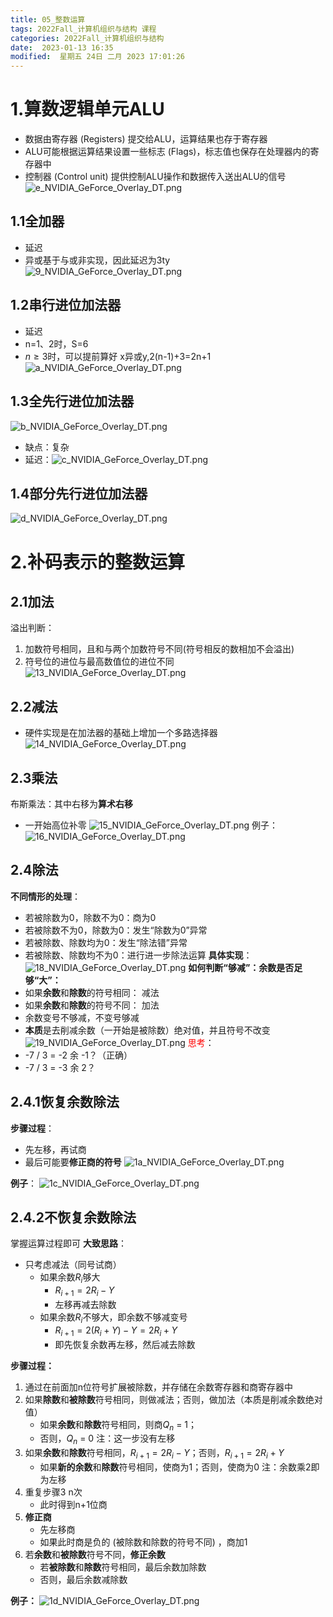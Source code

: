 ```yaml
---
title: 05_整数运算
tags: 2022Fall_计算机组织与结构 课程
categories: 2022Fall_计算机组织与结构
date:  2023-01-13 16:35
modified:  星期五 24日 二月 2023 17:01:26
---
```


# 1.算数逻辑单元ALU
- 数据由寄存器 (Registers) 提交给ALU，运算结果也存于寄存器
- ALU可能根据运算结果设置一些标志 (Flags)，标志值也保存在处理器内的寄存器中
- 控制器 (Control unit) 提供控制ALU操作和数据传入送出ALU的信号
![e_NVIDIA_GeForce_Overlay_DT.png](https://chillcharlie-img.oss-cn-hangzhou.aliyuncs.com/imgae/2023/01/17/d62b3b210f64c1ba8ede3f52f74bb9d5_e_NVIDIA_GeForce_Overlay_DT.png)

## 1.1全加器
- 延迟
- 异或基于与或非实现，因此延迟为3ty
![9_NVIDIA_GeForce_Overlay_DT.png](https://chillcharlie-img.oss-cn-hangzhou.aliyuncs.com/imgae/2023/01/17/2c43cf647a4901dbeb932fd7f3d6517d_9_NVIDIA_GeForce_Overlay_DT.png)

## 1.2串行进位加法器
- 延迟
- n=1、2时，S=6
- $n \ge 3$时，可以提前算好 x异或y,2(n-1)+3=2n+1
![a_NVIDIA_GeForce_Overlay_DT.png](https://chillcharlie-img.oss-cn-hangzhou.aliyuncs.com/imgae/2023/01/17/083a9e4366762cb83b39908d796f4cde_a_NVIDIA_GeForce_Overlay_DT.png)

## 1.3全先行进位加法器
![b_NVIDIA_GeForce_Overlay_DT.png](https://chillcharlie-img.oss-cn-hangzhou.aliyuncs.com/imgae/2023/01/17/61ca3b99f2174d3a56dadfc5995b253c_b_NVIDIA_GeForce_Overlay_DT.png)
- 缺点：复杂
- 延迟：![c_NVIDIA_GeForce_Overlay_DT.png](https://chillcharlie-img.oss-cn-hangzhou.aliyuncs.com/imgae/2023/01/17/baca26da49c8eecbc6da5ed2f3a68df2_c_NVIDIA_GeForce_Overlay_DT.png)

## 1.4部分先行进位加法器
![d_NVIDIA_GeForce_Overlay_DT.png](https://chillcharlie-img.oss-cn-hangzhou.aliyuncs.com/imgae/2023/01/17/f6d41b4cf833b2fe9d5c9f1c9bc96fb4_d_NVIDIA_GeForce_Overlay_DT.png)

# 2.补码表示的整数运算
## 2.1加法
溢出判断：
1. 加数符号相同，且和与两个加数符号不同(符号相反的数相加不会溢出)
2. 符号位的进位与最高数值位的进位不同
![13_NVIDIA_GeForce_Overlay_DT.png](https://chillcharlie-img.oss-cn-hangzhou.aliyuncs.com/imgae/2023/01/18/0a8c2f291917cc77598377fd719236b8_13_NVIDIA_GeForce_Overlay_DT.png)

## 2.2减法
- 硬件实现是在加法器的基础上增加一个多路选择器
![14_NVIDIA_GeForce_Overlay_DT.png](https://chillcharlie-img.oss-cn-hangzhou.aliyuncs.com/imgae/2023/01/18/231a49362aa813a244136247ed839d93_14_NVIDIA_GeForce_Overlay_DT.png)

## 2.3乘法
布斯乘法：其中右移为**算术右移**
- 一开始高位补零
![15_NVIDIA_GeForce_Overlay_DT.png](https://chillcharlie-img.oss-cn-hangzhou.aliyuncs.com/imgae/2023/01/18/f27b3229f47f3d0708e70868be93d508_15_NVIDIA_GeForce_Overlay_DT.png)
例子：
![16_NVIDIA_GeForce_Overlay_DT.png](https://chillcharlie-img.oss-cn-hangzhou.aliyuncs.com/imgae/2023/01/18/a18ee1136e0e5c7c58beb45646efa6ec_16_NVIDIA_GeForce_Overlay_DT.png)

## 2.4除法
**不同情形的处理**：
- 若被除数为0，除数不为0：商为0
- 若被除数不为0，除数为0：发生“除数为0”异常
- 若被除数、除数均为0：发生“除法错”异常
- 若被除数、除数均不为0：进行进一步除法运算
**具体实现**：
![18_NVIDIA_GeForce_Overlay_DT.png](https://chillcharlie-img.oss-cn-hangzhou.aliyuncs.com/imgae/2023/01/18/4dae944d2d83263875a0565df0b6ece8_18_NVIDIA_GeForce_Overlay_DT.png)
**如何判断“够减”：余数是否足够“大”：**
- 如果**余数**和**除数**的符号相同： 减法
- 如果**余数**和**除数**的符号不同： 加法
- 余数变号不够减，不变号够减
- **本质**是去削减余数（一开始是被除数）绝对值，并且符号不改变
![19_NVIDIA_GeForce_Overlay_DT.png](https://chillcharlie-img.oss-cn-hangzhou.aliyuncs.com/imgae/2023/01/18/94ceb7def080bb954ea470b40f1cc2d4_19_NVIDIA_GeForce_Overlay_DT.png)
<font color="#ff0000">思考</font>：
- -7 / 3 = -2 余 -1？（正确）
- -7 / 3 = -3 余 2？
## 2.4.1恢复余数除法
**步骤过程**：
- 先左移，再试商
- 最后可能要**修正商的符号**
![1a_NVIDIA_GeForce_Overlay_DT.png](https://chillcharlie-img.oss-cn-hangzhou.aliyuncs.com/imgae/2023/01/18/06bd52e93cf1ddaa84919958c7ca64cf_1a_NVIDIA_GeForce_Overlay_DT.png)

**例子**：
![1c_NVIDIA_GeForce_Overlay_DT.png](https://chillcharlie-img.oss-cn-hangzhou.aliyuncs.com/imgae/2023/01/18/e2c6d99181db1000760ece6b136c0492_1c_NVIDIA_GeForce_Overlay_DT.png)

## 2.4.2不恢复余数除法
掌握运算过程即可
**大致思路**：
- 只考虑减法（同号试商）
	- 如果余数$R_i$够大
		- $R_{i+1}=2R_{i}-Y$
		- 左移再减去除数
	- 如果余数$R_i$不够大，即余数不够减变号
		- $R_{i+1}=2(R_i + Y) - Y=2R_i +Y$ 
		- 即先恢复余数再左移，然后减去除数

**步骤过程：**
1. 通过在前面加n位符号扩展被除数，并存储在余数寄存器和商寄存器中
2. 如果**除数**和**被除数**符号相同，则做减法；否则，做加法（本质是削减余数绝对值）
	- 如果**余数**和**除数**符号相同，则商$Q_n$ = 1；
	- 否则，$Q_n$ = 0
	 注：这一步没有左移
3. 如果**余数**和**除数**符号相同，$R_{i+1}=2R_i-Y$；否则，$R_{i+1}=2R_i+Y$
	- 如果**新的余数**和**除数**符号相同，使商为1；否则，使商为0
	注：余数乘2即为左移
4. 重复步骤3 n次
	- 此时得到n+1位商
5. **修正商**
	- 先左移商
	- 如果此时商是负的 (被除数和除数的符号不同) ，商加1
7. 若**余数**和**被除数**符号不同，**修正余数**
	- 若**被除数**和**除数**符号相同，最后余数加除数
	- 否则，最后余数减除数

**例子：**
![1d_NVIDIA_GeForce_Overlay_DT.png](https://chillcharlie-img.oss-cn-hangzhou.aliyuncs.com/imgae/2023/01/18/6331fe8d000d476edde0b7fae928ea66_1d_NVIDIA_GeForce_Overlay_DT.png)

